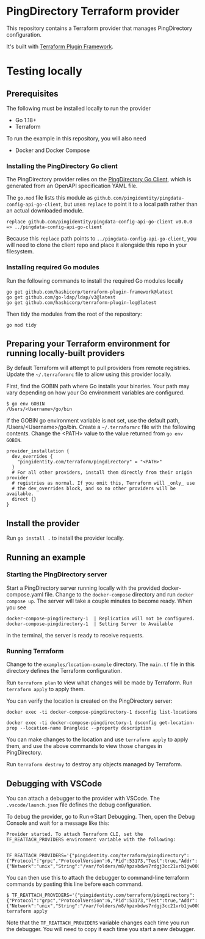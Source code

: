 # PingDirectory Terraform provider
This repository contains a Terraform provider that manages PingDirectory configuration.

It's built with [Terraform Plugin Framework](https://github.com/hashicorp/terraform-plugin-framework).

# Testing locally
## Prerequisites
The following must be installed locally to run the provider
- Go 1.18+
- Terraform

To run the example in this repository, you will also need
- Docker and Docker Compose

### Installing the PingDirectory Go client
The PingDirectory provider relies on the [PingDirectory Go Client](https://gitlab.corp.pingidentity.com/henryrecker/pingdata-config-api-go-client), which is generated from an OpenAPI specification YAML file.

The `go.mod` file lists this module as `github.com/pingidentity/pingdata-config-api-go-client`, but uses `replace` to point it to a local path rather than an actual downloaded module.

```
replace github.com/pingidentity/pingdata-config-api-go-client v0.0.0 => ../pingdata-config-api-go-client
```

Because this `replace` path points to `../pingdata-config-api-go-client`, you will need to clone the client repo and place it alongside this repo in your filesystem.

### Installing required Go modules
Run the following commands to install the required Go modules locally
```
go get github.com/hashicorp/terraform-plugin-framework@latest
go get github.com/go-ldap/ldap/v3@latest
go get github.com/hashicorp/terraform-plugin-log@latest
```

Then tidy the modules from the root of the repository:

`go mod tidy`

## Preparing your Terraform environment for running locally-built providers
By default Terraform will attempt to pull providers from remote registries. Update the `~/.terraformrc` file to allow using this provider locally.

First, find the GOBIN path where Go installs your binaries. Your path may vary depending on how your Go environment variables are configured.
```
$ go env GOBIN
/Users/<Username>/go/bin
```

If the GOBIN go environment variable is not set, use the default path, /Users/\<Username\>/go/bin. Create a `~/.terraformrc` file with the following contents. Change the \<PATH\> value to the value returned from `go env GOBIN`.

```
provider_installation {
  dev_overrides {
    "pingidentity.com/terraform/pingdirectory" = "<PATH>"
  }
  # For all other providers, install them directly from their origin provider
  # registries as normal. If you omit this, Terraform will _only_ use
  # the dev_overrides block, and so no other providers will be available.
  direct {}
}
```

## Install the provider
Run `go install .` to install the provider locally.

## Running an example
### Starting the PingDirectory server
Start a PingDirectory server running locally with the provided docker-compose.yaml file. Change to the `docker-compose` directory and run `docker compose up`. The server will take a couple minutes to become ready. When you see
```
docker-compose-pingdirectory-1  | Replication will not be configured.
docker-compose-pingdirectory-1  | Setting Server to Available
```
in the terminal, the server is ready to receive requests.

### Running Terraform
Change to the `examples/location-example` directory. The `main.tf` file in this directory defines the Terraform configuration.

Run `terraform plan` to view what changes will be made by Terraform. Run `terraform apply` to apply them.

You can verify the location is created on the PingDirectory server:

```
docker exec -ti docker-compose-pingdirectory-1 dsconfig list-locations
```

```
docker exec -ti docker-compose-pingdirectory-1 dsconfig get-location-prop --location-name Drangleic --property description
```

You can make changes to the location and use `terraform apply` to apply them, and use the above commands to view those changes in PingDirectory.

Run `terraform destroy` to destroy any objects managed by Terraform.

## Debugging with VSCode
You can attach a debugger to the provider with VSCode. The `.vscode/launch.json` file defines the debug configuration.

To debug the provider, go to Run->Start Debugging. Then, open the Debug Console and wait for a message like this:

```
Provider started. To attach Terraform CLI, set the TF_REATTACH_PROVIDERS environment variable with the following:

	TF_REATTACH_PROVIDERS='{"pingidentity.com/terraform/pingdirectory":{"Protocol":"grpc","ProtocolVersion":6,"Pid":53173,"Test":true,"Addr":{"Network":"unix","String":"/var/folders/m8/hpzxbdws7rdgj3cc21vrb1jw0000gn/T/plugin3225934397"}}}'
```

You can then use this to attach the debugger to command-line terraform commands by pasting this line before each command.

```
$ TF_REATTACH_PROVIDERS='{"pingidentity.com/terraform/pingdirectory":{"Protocol":"grpc","ProtocolVersion":6,"Pid":53173,"Test":true,"Addr":{"Network":"unix","String":"/var/folders/m8/hpzxbdws7rdgj3cc21vrb1jw0000gn/T/plugin3225934397"}}}' terraform apply
```

Note that the `TF_REATTACH_PROVIDERS` variable changes each time you run the debugger. You will need to copy it each time you start a new debugger.
